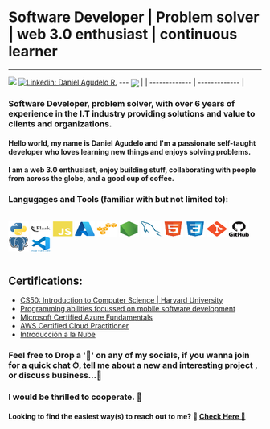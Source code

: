# Software Developer | Problem solver | web 3.0 enthusiast | continuous learner
---
<!-- [![GitHub dani1995ar](https://img.shields.io/github//dani1995ar?label=follow&style=social)](https://github.com/dani1995ar) -->

![](https://komarev.com/ghpvc/?username=dani1995ar&color=blue&style=plastic&label=VIEWS)
[![Linkedin: Daniel Agudelo R.](https://img.shields.io/badge/follow-Daniel%20Agudelo%20R.-blue?style=flat-square&logo=Linkedin&logoColor=white&link=https://www.linkedin.com/in/daniel-agudelo-ramirez/)](https://www.linkedin.com/in/daniel-agudelo-ramirez/)
--- <a href="https://github.com/anuraghazra/github-readme-stats"><img align="center" src="https://github-readme-stats.vercel.app/api/top-langs/?username=dani1995ar&layout=compact&theme=buefy&hide_border=true" /></a> |
| ------------- | ------------- |

### Software Developer, problem solver, with over 6 years of experience in the I.T industry providing solutions and value to clients and organizations.

#### Hello world, my name is Daniel Agudelo and I'm a passionate self-taught developer who loves learning new things and enjoys solving problems.

#### I am a web 3.0 enthusiast, enjoy building stuff, collaborating with people from across the globe, and a good cup of coffee.

### Langugages and Tools (familiar with but not limited to):
<div style="display: inline_block"><br>
  <img align="center" alt="Python" height="30" width="40" src="https://raw.githubusercontent.com/devicons/devicon/master/icons/python/python-original.svg">
  <img align="center" alt="Flask" height="30" width="40" src="https://raw.githubusercontent.com/devicons/devicon/master/icons/flask/flask-original-wordmark.svg">
  <img align="center" alt="Js" height="30" width="40" src="https://raw.githubusercontent.com/devicons/devicon/master/icons/javascript/javascript-plain.svg">
  <img align="center" alt="Azure" height="30" width="40" src="https://raw.githubusercontent.com/devicons/devicon/master/icons/azure/azure-original.svg">
  <img align="center" alt="AWS" height="30" width="40" src="https://raw.githubusercontent.com/devicons/devicon/master/icons/amazonwebservices/amazonwebservices-original.svg">
  <img align="center" alt="Node-Js" height="30" width="40" src="https://raw.githubusercontent.com/devicons/devicon/master/icons/nodejs/nodejs-original.svg">
  <img align="center" alt="MySQL" height="30" width="40" src="https://raw.githubusercontent.com/devicons/devicon/master/icons/mysql/mysql-original.svg">
  <img align="center" alt="HTML" height="30" width="40" src="https://raw.githubusercontent.com/devicons/devicon/master/icons/html5/html5-original.svg">
  <img align="center" alt="CSS" height="30" width="40" src="https://raw.githubusercontent.com/devicons/devicon/master/icons/css3/css3-original.svg">
  <img align="center" alt="GIT" height="30" width="40" src="https://raw.githubusercontent.com/devicons/devicon/master/icons/git/git-original.svg">
  <img align="center" alt="Github" height="30" width="40" src="https://raw.githubusercontent.com/devicons/devicon/master/icons/github/github-original-wordmark.svg">
  <img align="center" alt="Postgresql" height="30" width="40" src="https://raw.githubusercontent.com/devicons/devicon/master/icons/postgresql/postgresql-original.svg">
  <img align="center" alt="VS-code" height="30" width="40" src="https://raw.githubusercontent.com/devicons/devicon/master/icons/vscode/vscode-original-wordmark.svg">
</div>
<br/>

## Certifications:
- [CS50: Introduction to Computer Science | Harvard University](https://courses.edx.org/certificates/aaf6933b97664bad97305ab281398bd0)
- [Programming abilities focussed on mobile software development](https://github.com/dani1995ar/dani1995ar/blob/main/MisionTIC%20sin%20CC.pdf)
- [Microsoft Certified Azure Fundamentals](https://github.com/dani1995ar/dani1995ar/blob/main/Microsoft_Certified_Professional_Certificate_0.pdf)
- [AWS Certified Cloud Practitioner](https://www.credly.com/badges/dbae1b82-fee6-48f5-b7df-94e0107030c0/public_url)
- [Introducción a la Nube](https://platzi.com/p/DanielAgudelo/curso/2200-course/diploma/detalle/)


### Feel free to Drop a '👋' on any of my socials, if you wanna join for a quick chat ⏱, tell me about a new and interesting project , or discuss business...💼
### I would be thrilled to cooperate. 🤝

#### Looking to find the easiest way(s) to reach out to me? 🤗 [Check Here 🔗](https://www.linkedin.com/in/daniel-agudelo-ramirez/)
